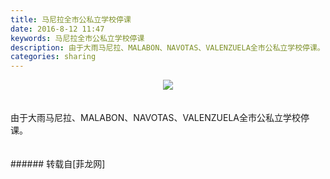 ```yaml
---
title: 马尼拉全市公私立学校停课
date: 2016-8-12 11:47
keywords: 马尼拉全市公私立学校停课
description: 由于大雨马尼拉、MALABON、NAVOTAS、VALENZUELA全市公私立学校停课。
categories: sharing
---
```

<td class="t_f" id="postmessage_381719">

<div align="center">

<img aid="414858" data-cf-modified-52ff9eefa7f10a5a3349622f-="" file="data/attachment/forum/201608/12/114510b242y44e52begb2z.jpg.thumb.jpg" id="aimg_414858" inpost="1" onclick="" onmouseover="" src="http://www.flw.ph/data/attachment/forum/201608/12/114510b242y44e52begb2z.jpg" style="cursor:pointer" zoomfile="data/attachment/forum/201608/12/114510b242y44e52begb2z.jpg"/>


</div><br/>
<br/>
<div align="left">由于大雨马尼拉、MALABON、NAVOTAS、VALENZUELA全市公私立学校停课。</div><br/>
<br/>
</td>
###### 转载自[菲龙网]